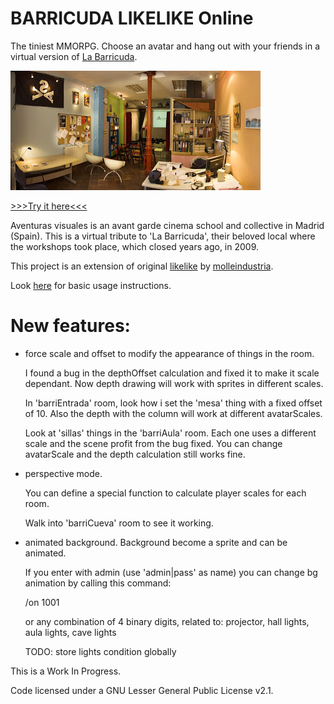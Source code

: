 # BARRICUDA LIKELIKE Online

The tiniest MMORPG. Choose an avatar and hang out with your friends in a virtual version of [La Barricuda](http://labarricuda.blogspot.com/2006/10/instalaciones.html). 

![](Panorama_barricuda.jpg) 


<a href="http://barricuda-likelike.glitch.me" target="_blank">>>>Try it here<<<</a>

Aventuras visuales is an avant garde cinema school and collective in Madrid (Spain). This is a virtual tribute to 'La Barricuda', their beloved local where the workshops took place, which closed years ago, in 2009.

This project is an extension of original [likelike](https://github.com/molleindustria/likelike-online) by [molleindustria](molleindustria.org). 

Look [here](https://github.com/molleindustria/likelike-online#readme) for basic usage instructions.


# New features:  

* force scale and offset to modify the appearance of things in the room.

    I found a bug in the depthOffset calculation and fixed it to make it scale dependant. Now depth drawing will work with sprites in different scales. 

    In 'barriEntrada' room, look how i set the 'mesa' thing with a fixed offset of 10. Also the depth with the column will work at different avatarScales.

    Look at 'sillas' things in the 'barriAula' room. Each one uses a different scale and the scene profit from the bug fixed. You can change avatarScale and the depth calculation still works fine.

* perspective mode. 

    You can define a special function to calculate player scales for each room.

    Walk into 'barriCueva' room to see it working.

* animated background.  Background become a sprite and can be animated.

    If you enter with admin (use 'admin|pass' as name) you can change bg animation by calling this command:

    /on 1001

    or any combination of 4 binary digits, related to:   projector, hall lights, aula lights, cave lights

    TODO: store lights condition globally


This is a Work In Progress. 




Code licensed under a GNU Lesser General Public License v2.1.

